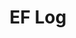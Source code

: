 ---
layout: page_archive_log
title: "EF Log"
category: log
description: A location-specific personal log.
permalink: /log/archive/nyc
city: NYC
loading_animation: true
sitemap:
  priority: 0.9
---